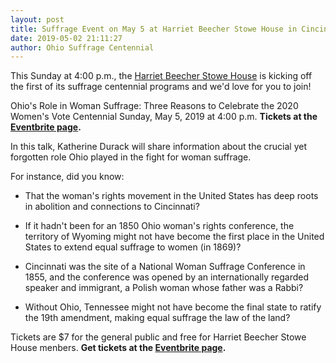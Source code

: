 ```yaml
---
layout: post
title: Suffrage Event on May 5 at Harriet Beecher Stowe House in Cincinnati
date: 2019-05-02 21:11:27
author: Ohio Suffrage Centennial
---
```


This Sunday at 4:00 p.m., the <a href="http://stowehousecincy.org/index.html" target="_blank">Harriet Beecher Stowe House</a> is kicking off the first of its suffrage centennial programs and we'd love for you to join!

Ohio's Role in Woman Suffrage: Three Reasons to Celebrate the 2020 Women's Vote Centennial
Sunday, May 5, 2019 at 4:00 p.m.
**Tickets at the <a href="https://www.eventbrite.com/e/ohios-role-in-woman-suffrage-three-reasons-to-celebrate-the-2020-womens-vote-centennial-tickets-56671134890" target="_blank">Eventbrite page</a>.**

In this talk, Katherine Durack will share information about the crucial yet forgotten role Ohio played in the fight for woman suffrage. 

For instance, did you know:

* That the woman's rights movement in the United States has deep roots in abolition and connections to Cincinnati?

* If it hadn't been for an 1850 Ohio woman's rights conference, the territory of Wyoming might not have become the first place in the United States to extend equal suffrage to women (in 1869)?

* Cincinnati was the site of a National Woman Suffrage Conference in 1855, and the conference was opened by an internationally regarded speaker and immigrant, a Polish woman whose father was a Rabbi?

* Without Ohio, Tennessee might not have become the final state to ratify the 19th amendment, making equal suffrage the law of the land?

Tickets are $7 for the general public and free for Harriet Beecher Stowe House menbers. **Get tickets at the <a href="https://www.eventbrite.com/e/ohios-role-in-woman-suffrage-three-reasons-to-celebrate-the-2020-womens-vote-centennial-tickets-56671134890" target="_blank">Eventbrite page</a>.**
